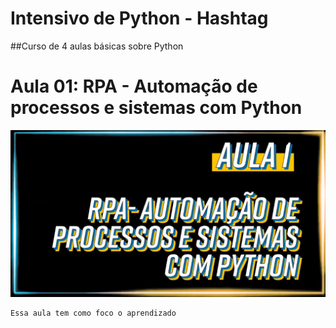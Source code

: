 # Intensivo de Python - Hashtag
##Curso de 4 aulas básicas sobre Python

<h1>Aula 01: RPA - Automação de processos e sistemas com Python</h1>
<img src="aula1.png"/>

    Essa aula tem como foco o aprendizado 